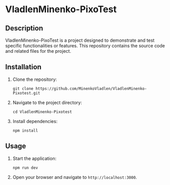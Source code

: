 # VladlenMinenko-PixoTest

## Description
VladlenMinenko-PixoTest is a project designed to demonstrate and test specific functionalities or features. This repository contains the source code and related files for the project.

## Installation
1. Clone the repository:
   ```
   git clone https://github.com/MinenkoVladlen/VladlenMinenko-Pixotest.git
   ```
2. Navigate to the project directory:
   ```
   cd VladlenMinenko-Pixotest
   ```
3. Install dependencies:
   ```
   npm install
   ```

## Usage
1. Start the application:
   ```
   npm run dev
   ```
2. Open your browser and navigate to `http://localhost:3000`.

